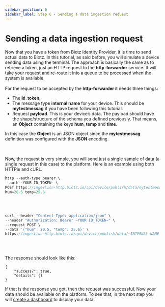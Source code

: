 ```yaml
---
sidebar_position: 6
sidebar_label: Step 6 - Sending a data ingestion request
---
```


# Sending a data ingestion request

Now that you have a token from Biotz Identity Provider, it is time to send actual data to Biotz. In this tutorial, as said before, you will simulate a device sending data using the terminal. The approach is basically the same as to retrieve a token, just an HTTP request to the **http-forwarder** service. It will take your request and re-route it into a queue to be processed when the system is available.
<br></br>
For the request to be accepted by the **http-forwarder** it needs three things:
- The **id_token**.
- The message type **internal name** for your device. This should be **mytestmessag** if you have been following this tutorial.
- Request **payload**. This is your device’s data. The payload should have the shape/structure of the schema you defined previously. That means, an **Object** containing the keys **hum**, **temp** and **time**.

In this case the **Object** is an JSON object since the **mytestmessag** definition was configured with the **JSON** encoding.

<br></br>
Now, the request is very simple, you will send just a single sample of data (a single request in this case) to the platform. Here is an example using both HTTPie and cURL.

```jsx title="HTTPie"
http --auth-type bearer \
--auth ~YOUR ID_TOKEN~ \
POST https://ingestion-http.biotz.io/api/device/publish/data/mytestmessag \
hum=20.5 temp=25.6
```
<br></br>

```jsx title="cURL"
curl --header "Content-Type: application/json" \
--header "Authorization: Bearer ~YOUR ID_TOKEN~" \
--request POST \
--data '{"hum": 20.5, "temp": 25.6}' \
https://ingestion-http.biotz.io/api/device/publish/data/~INTERNAL NAME OF MESSAGE_TYPE~
```
<br></br>

The response should look like this:
```
{
	"success?": true,
	"details": {}
}
```

If that is the response you got, then the request was successful. Now your data should be available on the platform. To see that, in the next step you will <a href="./Step 7 - Displaying the data" target="_self">create a dashboard</a> to display your data.


‍
